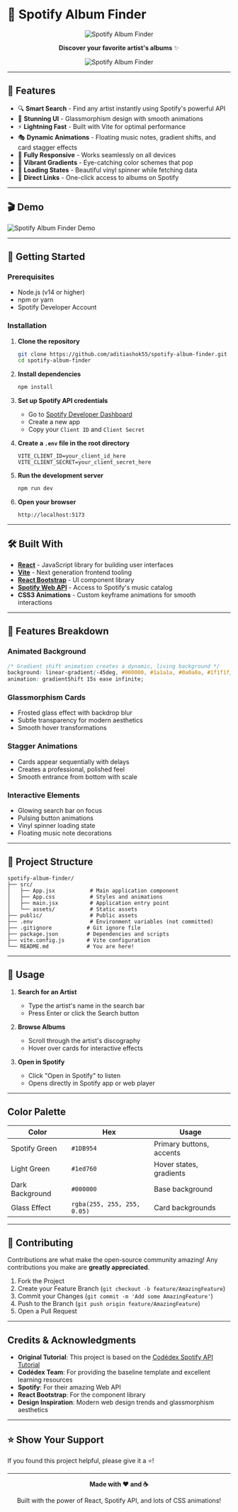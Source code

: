 # 🎵 Spotify Album Finder

<div align="center">

![Spotify Album Finder](src\assets\index.png)

**Discover your favorite artist's albums** ✨

![Spotify Album Finder](src\assets\taylor.png)

</div>

---

## 🌟 Features

- 🔍 **Smart Search** - Find any artist instantly using Spotify's powerful API
- 🎨 **Stunning UI** - Glassmorphism design with smooth animations
- ⚡ **Lightning Fast** - Built with Vite for optimal performance
- 🎭 **Dynamic Animations** - Floating music notes, gradient shifts, and card stagger effects
- 📱 **Fully Responsive** - Works seamlessly on all devices
- 🌈 **Vibrant Gradients** - Eye-catching color schemes that pop
- 🔄 **Loading States** - Beautiful vinyl spinner while fetching data
- 🎯 **Direct Links** - One-click access to albums on Spotify

---

## 🎬 Demo

![Spotify Album Finder Demo](https://via.placeholder.com/800x450/1a1a2e/1DB954?text=Add+Your+Screenshot+Here)

---

## 🚀 Getting Started

### Prerequisites

- Node.js (v14 or higher)
- npm or yarn
- Spotify Developer Account

### Installation

1. **Clone the repository**
   ```bash
   git clone https://github.com/aditiashok55/spotify-album-finder.git
   cd spotify-album-finder
   ```

2. **Install dependencies**
   ```bash
   npm install
   ```

3. **Set up Spotify API credentials**
   
   - Go to [Spotify Developer Dashboard](https://developer.spotify.com/dashboard)
   - Create a new app
   - Copy your `Client ID` and `Client Secret`
   
4. **Create a `.env` file in the root directory**
   ```env
   VITE_CLIENT_ID=your_client_id_here
   VITE_CLIENT_SECRET=your_client_secret_here
   ```

5. **Run the development server**
   ```bash
   npm run dev
   ```

6. **Open your browser**
   ```
   http://localhost:5173
   ```

---

## 🛠️ Built With

- **[React](https://reactjs.org/)** - JavaScript library for building user interfaces
- **[Vite](https://vitejs.dev/)** - Next generation frontend tooling
- **[React Bootstrap](https://react-bootstrap.github.io/)** - UI component library
- **[Spotify Web API](https://developer.spotify.com/documentation/web-api)** - Access to Spotify's music catalog
- **CSS3 Animations** - Custom keyframe animations for smooth interactions

---

## 🎨 Features Breakdown

### Animated Background
```css
/* Gradient shift animation creates a dynamic, living background */
background: linear-gradient(-45deg, #000000, #1a1a1a, #0a0a0a, #1f1f1f);
animation: gradientShift 15s ease infinite;
```

### Glassmorphism Cards
- Frosted glass effect with backdrop blur
- Subtle transparency for modern aesthetics
- Smooth hover transformations

### Stagger Animations
- Cards appear sequentially with delays
- Creates a professional, polished feel
- Smooth entrance from bottom with scale

### Interactive Elements
- Glowing search bar on focus
- Pulsing button animations
- Vinyl spinner loading state
- Floating music note decorations

---

## 📂 Project Structure

```
spotify-album-finder/
├── src/
│   ├── App.jsx           # Main application component
│   ├── App.css           # Styles and animations
│   ├── main.jsx          # Application entry point
│   └── assets/           # Static assets
├── public/               # Public assets
├── .env                  # Environment variables (not committed)
├── .gitignore           # Git ignore file
├── package.json         # Dependencies and scripts
├── vite.config.js       # Vite configuration
└── README.md            # You are here!
```

---

## 🎯 Usage

1. **Search for an Artist**
   - Type the artist's name in the search bar
   - Press Enter or click the Search button

2. **Browse Albums**
   - Scroll through the artist's discography
   - Hover over cards for interactive effects

3. **Open in Spotify**
   - Click "Open in Spotify" to listen
   - Opens directly in Spotify app or web player

---

## Color Palette

| Color | Hex | Usage |
|-------|-----|-------|
| Spotify Green | `#1DB954` | Primary buttons, accents |
| Light Green | `#1ed760` | Hover states, gradients |
| Dark Background | `#000000` | Base background |
| Glass Effect | `rgba(255, 255, 255, 0.05)` | Card backgrounds |

---

## 🤝 Contributing

Contributions are what make the open-source community amazing! Any contributions you make are **greatly appreciated**.

1. Fork the Project
2. Create your Feature Branch (`git checkout -b feature/AmazingFeature`)
3. Commit your Changes (`git commit -m 'Add some AmazingFeature'`)
4. Push to the Branch (`git push origin feature/AmazingFeature`)
5. Open a Pull Request

---

## Credits & Acknowledgments

- **Original Tutorial**: This project is based on the [Codédex Spotify API Tutorial](https://www.codedex.io/projects/build-an-album-finder-with-spotify-api)
- **Codédex Team**: For providing the baseline template and excellent learning resources
- **Spotify**: For their amazing Web API
- **React Bootstrap**: For the component library
- **Design Inspiration**: Modern web design trends and glassmorphism aesthetics

---

## ⭐ Show Your Support

If you found this project helpful, please give it a ⭐️!

---

<div align="center">

**Made with ❤️ and ☕**

Built with the power of React, Spotify API, and lots of CSS animations!

</div>